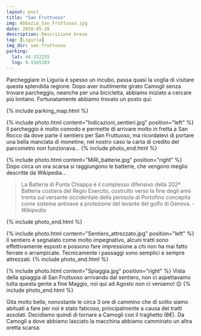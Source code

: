 ```yaml
---
layout: post
title: "San Fruttuoso"
img: Abbazia_San_Fruttuoso.jpg
date: 2018-05-20
description: Descrizione breve
tag: [Liguria]
img_dir: san_fruttuoso
parking:
  lat: 44.332255
  lng: 9.1565103
---
```


Parcheggiare in Liguria è spesso un incubo, passa quasi la voglia di visitare questa splendida regione. Dopo aver inutilmente girato Camogli senza trovare parcheggio, neanche per una bicicletta, abbiamo iniziato a cercare più lontano. Fortunatamente abbiamo trovato un posto qui:

{% include parking_map.html %}

{% include photo.html content="Indicazioni_sentieri.jpg" position="left" %}
Il parcheggio è molto comodo e permette di arrivare molto in fretta a San Rocco da dove parte il sentiero per San Fruttuoso, ma ricordatevi di portare una bella manciata di monetine, nel nostro caso la carta di credito del parcometro non funzionava...
{% include photo_end.html %}


{% include photo.html content="MiRi_batterie.jpg" position="right" %}
Dopo circa un ora scarsa si raggiungono le batterie, che vengono meglio descritte da Wikipedia...

> La Batteria di Punta Chiappa è il complesso difensivo della 202ª Batteria costiera del Regio Esercito, costruito verso la fine degli anni trenta sul versante occidentale della penisola di Portofino concepita come sistema antinave a protezione del levante del golfo di Genova.  <cite>- Wikipedia</cite>

{% include photo_end.html %}

{% include photo.html content="Sentiero_attrezzato.jpg" position="left" %}
Il sentiero è segnalato come molto impegnativo, alcuni tratti sono effettivamente esposti e possono fare impressione a chi non ha mai fatto ferrate o arrampicate. Tecnicamente i passaggi sono semplici e sempre attrezzati.
{% include photo_end.html %}

{% include photo.html content="Spiaggia.jpg" position="right" %}
Vista della spiaggia di San Fruttuoso arrivando dal sentiero, non ci aspettavamo tutta questa gente a fine Maggio, noi qui ad Agosto non ci veniamo! 😉
{% include photo_end.html %}

Gita molto bella, nonostante le circa 3 ore di cammino che di solito siamo abituati a fare per noi è stato faticoso, principalmente a causa dei tratti assolati. Decidiamo quindi di tornare a Camogli con il traghetto (8€).
Da Camogli a dove abbiamo lasciato la macchina abbiamo camminato un altra oretta scarsa.
